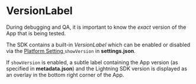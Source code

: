 # VersionLabel

During debugging and QA, it is important to know the *exact* version of the App that is being tested.

The SDK contains a built-in *VersionLabel* which can be enabled or disabled via the [Platform Setting ](settings.md#platform-settings)`showVersion` in **settings.json**.

If `showVersion` is enabled, a subtle label containing the App version (as specified in **metadata.json**) and the Lightning SDK version is displayed as an overlay in the bottom right corner of the App.

